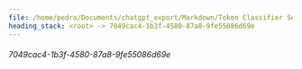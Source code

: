 ```yaml
---
file: /home/pedro/Documents/chatgpt_export/Markdown/Token Classifier Setup..md
heading_stack: <root> -> 7049cac4-1b3f-4580-87a8-9fe55086d69e
---
```

###### 7049cac4-1b3f-4580-87a8-9fe55086d69e
